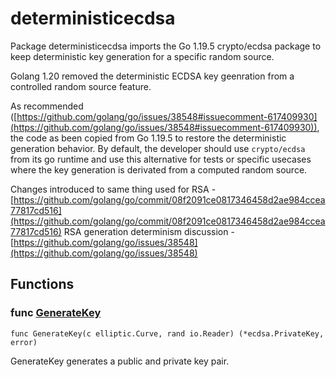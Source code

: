 # deterministicecdsa

Package deterministicecdsa imports the Go 1.19.5 crypto/ecdsa package to keep deterministic key generation for a specific random source.

Golang 1.20 removed the deterministic ECDSA key geenration from a controlled random source feature.

As recommended ([https://github.com/golang/go/issues/38548#issuecomment-617409930](https://github.com/golang/go/issues/38548#issuecomment-617409930)), the code as been copied from Go
1.19.5 to restore the deterministic generation behavior.
By default, the developer should use `crypto/ecdsa` from its go runtime and use this alternative for tests
or specific usecases where the key generation is derivated from a computed random source.

Changes introduced to same thing used for RSA - [https://github.com/golang/go/commit/08f2091ce0817346458d2ae984ccea77817cd516](https://github.com/golang/go/commit/08f2091ce0817346458d2ae984ccea77817cd516)
RSA generation determinism discussion - [https://github.com/golang/go/issues/38548](https://github.com/golang/go/issues/38548)

## Functions

### func [GenerateKey](ecdsa.go#L44)

`func GenerateKey(c elliptic.Curve, rand io.Reader) (*ecdsa.PrivateKey, error)`

GenerateKey generates a public and private key pair.

